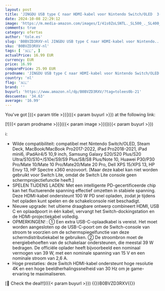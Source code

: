 ```yaml
---
layout: post
title: 'JINGDU USB type C naar HDMI-kabel voor Nintendo Switch/OLED  3-in-1 High Speed 4K USB-C naar HDMI  ondersteunt TV/Steam Deck/laptop/pc  2 m  zwart en wit'
date: 2024-10-08 22:29:12
image: 'https://m.media-amazon.com/images/I/41s0ZoLSNTL._SL500_._SL400_.jpg'
comments: true
category: ofertas
author: 'tole.es'
slug: 'B0BVZD3RXV-nl JINGDU USB type C naar HDMI-kabel voor Nintendo...'
sku: 'B0BVZD3RXV-nl'
tags: [ '🇳🇱', ]
actualPrice: 16.99 EUR
currency: EUR
price: 16.99
comparePrice: 25.99 EUR
prodname: 'JINGDU USB type C naar HDMI-kabel voor Nintendo Switch/OLED  3-in-1 High Speed 4K USB-C naar HDMI  ondersteunt TV/Steam Deck/laptop/pc  2 m  zwart en wit'
country: 'nl'
flag: '🇳🇱'
brand: ''
buyurl: 'https://www.amazon.nl/dp/B0BVZD3RXV/?tag=tolees0b-21'
descuento: '34.63'
average: '16.99'
---
```


You've got [{{< param title >}}]({{< param buyurl >}}) at the following link:

[![{{< param prodname >}}]({{< param image >}})]({{< param buyurl >}})

ℹ️:

- Wilde compatibiliteit: compatibel met Nintendo Switch/OLED, Steam Deck, MacBook/MacBook Pro2017-2022, iPad Pro2018-2021, iPad mini6, iPadAir4/5 10,9 inch, Samsung Galaxy S20/S20 Plus/S20 Ultra/S10/S10+/S10e/S9/S9 Plus/S8/S8 Plus/Note 10, Huawei P30/P30 Pro/Mate 10/Mate 10 Pro/Mate20/Mate 20 Pro, Dell XPS 15/XPS 13, HP Envy 13, HP Spectre x360 enzovoort. [Maar deze kabel kan niet worden gebruikt voor Switch Lite, omdat de Switch Lite console geen schermprojectiefunctie heeft.]
- SPELEN TIJDENS LADEN: Met een intelligente PD-gecertificeerde chip kan het fluctuerende spanning effectief omzetten in stabiele spanning. Deze HDMI-kabel ondersteunt 100 W PD snel opladen, zodat je tijdens het opladen kunt spelen en de schakelconsole niet beschadigt.
- Nieuwe upgrade: het ultieme draagbare ontwerp combineert HDMI, USB C en oplaadpoort in één kabel, vervangt het Switch-dockingstation en de HDMI-projectiekabel volledig.
- OPMERKINGEN! : ① Een extra USB-C-oplaadkabel is vereist. Het moet worden aangesloten op de USB-C-poort om de Switch-console van stroom te voorzien om de schermspiegelfunctie van deze schermdistributiekabel te gebruiken. ② De stroombron moet de energiebehoeften van de schakelaar ondersteunen, die meestal 39 W bedragen. De officiële oplader heeft bijvoorbeeld een nominaal vermogen van 39 W, met een nominale spanning van 15 V en een nominale stroom van 2,6 A.
- Hoge prestaties: deze Switch HDMI-kabel ondersteunt hoge resolutie 4K en een hoge beeldherhalingssnelheid van 30 Hz om je game-ervaring te maximaliseren.

[🛒 Check the deal!!]({{< param buyurl >}})
{{<world>}}B0BVZD3RXV{{</world>}}
